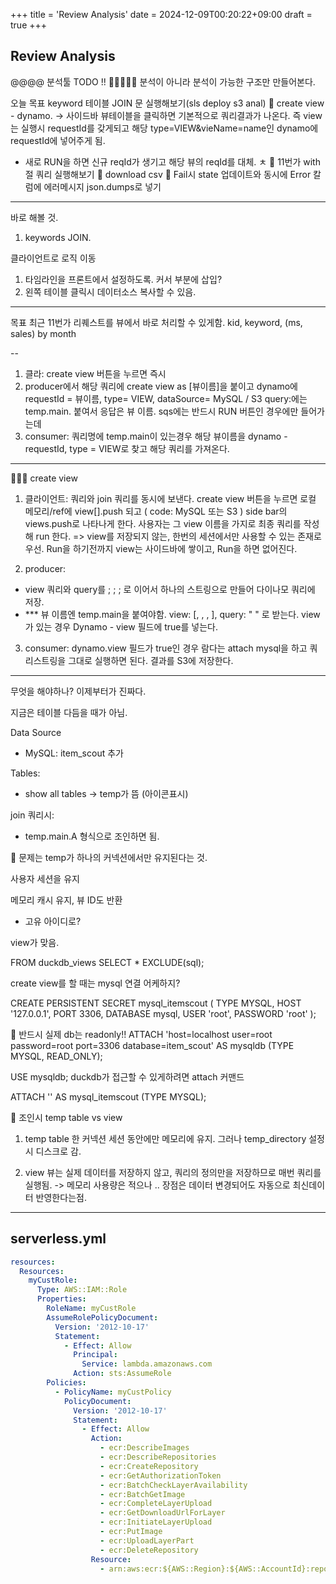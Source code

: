+++
title = 'Review Analysis'
date = 2024-12-09T00:20:22+09:00
draft = true
+++
## Review Analysis

@@@@ 분석툴 TODO !!
🔮🔮🔮🔮🔮
분석이 아니라 분석이 가능한 구조만 만들어본다.

오늘 목표
keyword 테이블 JOIN 문 실행해보기(sls deploy s3 anal)
🍎 create view - dynamo.
-> 사이드바 뷰테이블을 클릭하면 기본적으로 쿼리결과가 나온다.
즉 view는 실행시 requestId를 갖게되고 해당 type=VIEW&vieName=name인 dynamo에 requestId에 넣어주게 됨.
- 새로 RUN을 하면 신규 reqId가 생기고 해당 뷰의 reqId를 대체. ㅊ
🍎 11번가 with절 쿼리 실행해보기
🍎 download csv
🍎 Fail시 state 업데이트와 동시에 Error 칼럼에 에러메시지 json.dumps로 넣기
---
바로 해볼 것.
1. keywords JOIN.


클라이언트로 로직 이동
1. 타임라인을 프론트에서 설정하도록. 커서 부분에 삽입?
2. 왼쪽 테이블 클릭시 데이터소스 복사할 수 있음.

--- 
목표
최근 11번가 리퀘스트를 뷰에서 바로 처리할 수 있게함.
kid, keyword, (ms, sales) by month

--


1. 클라: create view 버튼을 누르면 즉시
2. producer에서 해당 쿼리에 create view as [뷰이름]을 붙이고
dynamo에 requestId = 뷰이름, type= VIEW, dataSource= MySQL / S3
query:에는 temp.main. 붙여서
응답은 뷰 이름.
sqs에는 반드시 RUN 버튼인 경우에만 들어가는데
3. consumer: 
쿼리명에 temp.main이 있는경우 해당 뷰이름을 dynamo - requestId, type = VIEW로 찾고
해당 쿼리를 가져온다.


---

🔺🔺🔺
create view
1. 클라이언트: 쿼리와 join 쿼리를 동시에 보낸다.
    create view 버튼을 누르면 로컬 메모리/ref에 view[].push 되고
    ( code: MySQL 또는 S3 )
    side bar의 views.push로 나타나게 한다.
    사용자는 그 view 이름을 가지로 최종 쿼리를 작성해 run 한다.
=> view를 저장되지 않는, 한번의 세션에서만 사용할 수 있는 존재로 우선.
Run을 하기전까지 view는 사이드바에 쌓이고,
Run을 하면 없어진다.
    
2. producer: 
- view 쿼리와 query를 ; ; ; 로 이어서 하나의 스트링으로 만들어 다이나모 쿼리에 저장.
- *** 뷰 이름엔 temp.main을 붙여야함.
view: [, , , ],
query: " "
로 받는다. 
view 가 있는 경우 Dynamo - view 필드에 true를 넣는다.

3. consumer:
dynamo.view 필드가 true인 경우
람다는 attach mysql을 하고 쿼리스트링을 그대로 실행하면 된다. 
결과를 S3에 저장한다.

---
무엇을 해야하나? 
이제부터가 진짜다.

지금은 테이블 다듬을 때가 아님.

Data Source 
- MySQL: item_scout 추가

Tables:
- show all tables -> temp가 뜸 (아이콘표시)

join 쿼리시:
- temp.main.A 형식으로 조인하면 됨.

🔺 문제는 
temp가 하나의 커넥션에서만 유지된다는 것.

사용자 세션을 유지

메모리 캐시 유지, 뷰 ID도 반환
- 고유 아이디로?

view가 맞음.

FROM duckdb_views
SELECT * EXCLUDE(sql);

create view를 할 때는 mysql 연결 어케하지?


CREATE PERSISTENT SECRET mysql_itemscout (
    TYPE MYSQL,
    HOST '127.0.0.1',
    PORT 3306,
    DATABASE mysql,
    USER 'root',
    PASSWORD 'root'
);


🍎 반드시 실제 db는 readonly!!
ATTACH 'host=localhost user=root password=root port=3306 database=item_scout' AS mysqldb (TYPE MYSQL, READ_ONLY);

USE mysqldb;
duckdb가 접근할 수 있게하려면 attach 커맨드

ATTACH '' AS mysql_itemscout (TYPE MYSQL);

🍎 조인시 temp table vs view
1. temp table
한 커넥션 세션 동안에만 메모리에 유지.
그러나 temp_directory 설정시 디스크로 감.

2. view
뷰는 실제 데이터를 저장하지 않고, 쿼리의 정의만을 저장하므로
매번 쿼리를 실행됨. -> 메모리 사용량은 적으나 ..
장점은 데이터 변경되어도 자동으로 최신데이터 반영한다는점. 

---

## serverless.yml

```yaml
resources:
  Resources:
    myCustRole:
      Type: AWS::IAM::Role
      Properties:
        RoleName: myCustRole
        AssumeRolePolicyDocument:
          Version: '2012-10-17'
          Statement:
            - Effect: Allow
              Principal:
                Service: lambda.amazonaws.com
              Action: sts:AssumeRole
        Policies:
          - PolicyName: myCustPolicy
            PolicyDocument:
              Version: '2012-10-17'
              Statement:
                - Effect: Allow
                  Action:
                    - ecr:DescribeImages
                    - ecr:DescribeRepositories
                    - ecr:CreateRepository
                    - ecr:GetAuthorizationToken
                    - ecr:BatchCheckLayerAvailability
                    - ecr:BatchGetImage
                    - ecr:CompleteLayerUpload
                    - ecr:GetDownloadUrlForLayer
                    - ecr:InitiateLayerUpload
                    - ecr:PutImage
                    - ecr:UploadLayerPart
                    - ecr:DeleteRepository
                  Resource: 
                    - arn:aws:ecr:${AWS::Region}:${AWS::AccountId}:repository/serverless-lambda-duckdb-dev

```